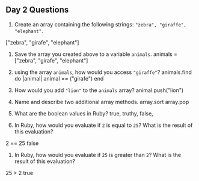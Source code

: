 ## Day 2 Questions

1. Create an array containing the following strings: `"zebra", "giraffe", "elephant"`.

["zebra", "girafe", "elephant"]

1. Save the array you created above to a variable `animals`.
animals = ["zebra", "girafe", "elephant"]

1. using the array `animals`, how would you access `"giraffe"`?
animals.find do |animal|
 animal == ("girafe")
 end

1. How would you add `"lion"` to the `animals` array?
animal.push("lion")

1. Name and describe two additional array methods.
array.sort
array.pop

1. What are the boolean values in Ruby?
true, truthy, false,

1. In Ruby, how would you evaluate if `2` is equal to `25`? What is the result of this evaluation?

2 == 25
false

1. In Ruby, how would you evaluate if `25` is greater than `2`? What is the result of this evaluation?

25 > 2
true
